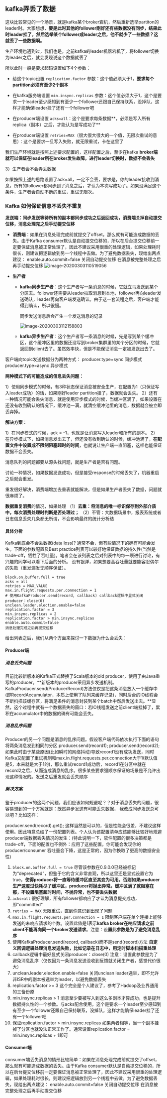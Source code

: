 ## kafka弄丢了数据

 

这块比较常见的一个场景，就是kafka某个broker宕机，然后重新选举partiton的leader时。大家想想，**要是此时其他的follower刚好还有些数据没有同步，结果此时leader挂了，然后选举某个follower成leader之后，他不就少了一些数据？这就丢了一些数据啊。**

生产环境也遇到过，我们也是，之前kafka的leader机器宕机了，将follower切换为leader之后，就会发现说这个数据就丢了

所以此时一般是要求起码设置如下4个参数： 

* 给这个topic设置 `replication.factor` 参数：这个值必须大于1，**要求每个partition必须有至少2个副本**

* 在kafka服务端设置 `min.insync.replicas` 参数：这个值必须大于1，这个是要求一个leader至少感知到有至少一个follower还跟自己保持联系，没掉队，这样才能确保leader挂了还有一个follower吧

* 在producer端设置 `acks=all`：这个是要求每条数据**，必须是写入所有replica（副本）之后，才能认为是写成功了**
* 在producer端设置 `retries=MAX`（很大很大很大的一个值，无限次重试的意思）：这个是要求一旦写入失败，就无限重试，卡在这里了

 

我们生产环境就是按照上述要求配置的，这样配置之后，至少在kafka **broker端就可以保证在leader所在broker发生故障，进行leader切换时，数据不会丢失**

 

3）生产者会不会弄丢数据

如果按照上述的思路设置了ack=all，一定不会丢，要求是，你的leader接收到消息，所有的follower都同步到了消息之后，才认为本次写成功了。如果没满足这个条件，生产者会自动不断的重试，重试无限次。



### Kafka 如何保证信息不丢失不重复

**发送端：同步发送等待所有的副本都同步成功之后返回成功，消费端关掉自动提交位移，消息处理完之后手动提交位移**

* **消费端**：如果在消息处理完成前就提交了offset，那么就有可能造成数据的丢失。由于Kafka consumer默认是自动提交位移的，所以在后台提交位移前一定要保证消息被正常处理了，因此不建议采用很重的处理逻辑，如果处理耗时很长，则建议把逻辑放到另一个线程中去做。为了避免数据丢失，现给出两点建议：
  enable.auto.commit=false  关闭自动提交位移
  在消息被完整处理之后再手动提交位移
  ![image-20200303110519056](E:\研究生学习\Work\技术笔记\Kafka信息丢失.assets\image-20200303110519056.png)

* **生产者**

  * **kafka同步生产者**：这个生产者写一条消息的时候，它就立马发送到某个分区去。follower还需要从leader拉取消息到本地，follower再向leader发送确认，leader再向客户端发送确认。由于这一套流程之后，客户端才能得到确认，所以很慢。

    同步发送消息后会产生一个发送消息的记录

    ![image-20200303112158803](E:\研究生学习\Work\技术笔记\Kafka信息丢失.assets\image-20200303112158803.png)

  * **kafka异步生产者**：这个生产者写一条消息的时候，先是写到某个缓冲区，这个缓冲区里的数据还没写到broker集群里的某个分区的时候，它就返回到client去了。虽然效率快，但是不能保证消息一定被发送出去了。

客户端向topic发送数据分为两种方式：
producer.type=sync 同步模式 
producer.type=async 异步模式 

**两种模式下的可能造成的信息丢失问题：**

1）使用同步模式的时候，有3种状态保证消息被安全生产，在配置为1（只保证写入leader成功）的话，如果刚好leader partition挂了，数据就会丢失。
2）还有一种情况可能会丢失消息，就是使用异步模式的时候，当缓冲区满了，如果设置在还没有收到确认的情况下，缓冲池一满，就清空缓冲池里的消息，数据就会被立即丢弃掉。

**解决方案**：

1）在同步模式的时候，ack = -1，也就是让消息写入leader和所有的副本。
2）在异步模式下，如果消息发出去了，但还没有收到确认的时候，缓冲池满了，**在配置文件中设置成不限制阻塞超时的时间**，也就说让生产端一直阻塞，这样也能保证数据不会丢失。



消息队列的问题都要从源头找问题，就是生产者是否有问题。

讨论一种情况，如果数据发送成功，但是接受response的时候丢失了，机器重启之后就会重发。

重发很好解决，消费端增加去重表就能解决，但是如果生产者丢失了数据，问题就很麻烦了。

**数据重复消费**的情况，如果处理
（1）**去重：将消息的唯一标识保存到外部介质中，每次消费处理时判断是否处理过；**
（2）不管：大数据场景中，报表系统或者日志信息丢失几条都无所谓，不会影响最终的统计分析结





#### 具体分析

Kafka到底会不会丢数据(data loss)? 通常不会，但有些情况下的确有可能会发生。下面的参数配置及Best practice列表可以较好地保证数据的持久性(当然是trade-off，牺牲了吞吐量)。笔者会在该列表之后对列表中的每一项进行讨论，有兴趣的同学可以看下后面的分析。
没有银弹，如果想要高吞吐量就要能容忍偶尔的失败（重发漏发无顺序保证）。

```shell
block.on.buffer.full = true
acks = all
retries = MAX_VALUE
max.in.flight.requests.per.connection = 1
# 使用KafkaProducer.send(record, callback) callback逻辑中显式关闭producer：close(0) 
unclean.leader.election.enable=false
replication.factor = 3 
min.insync.replicas = 2
replication.factor > min.insync.replicas
enable.auto.commit=false
消息处理完成之后再提交位移
```


给出列表之后，我们从两个方面来探讨一下数据为什么会丢失：

#### Producer端

##### 消息丢失问题

目前比较新版本的Kafka正式替换了Scala版本的old producer，使用了由Java重写的producer。**新版本的producer采用异步发送机制。KafkaProducer.send(ProducerRecord)方法仅仅是把这条消息放入一个缓存中(即RecordAccumulator，本质上使用了队列来缓存记录)，同时后台的IO线程会不断扫描该缓存区，将满足条件的消息封装到某个batch中然后发送出去。**显然，这个过程中就有一个数据丢失的窗口：若IO线程发送之前client端挂掉了，累积在accumulator中的数据的确有可能会丢失。

##### 消息乱序问题

Producer的另一个问题是消息的乱序问题。假设客户端代码依次执行下面的语句将两条消息发到相同的分区
producer.send(record1);
producer.send(record2);
如果此时由于某些原因(比如瞬时的网络抖动)导致record1没有成功发送，同时Kafka又配置了重试机制和max.in.flight.requests.per.connection大于1(默认值是5，本来就是大于1的)，那么重试record1成功后，record1在分区中就在record2之后，从而造成消息的乱序。很多某些要求强顺序保证的场景是不允许出现这种情况的。发送之后重发就会丢失顺序

##### 解决方案

鉴于producer的这两个问题，我们应该如何规避呢？？对于消息丢失的问题，很容易想到的一个方案就是：既然异步发送有可能丢失数据， 我改成同步发送总可以吧？比如这样：

producer.send(record).get();
这样当然是可以的，但是性能会很差，不建议这样使用。因此特意总结了一份配置列表。个人认为该配置清单应该能够比较好地规避producer端数据丢失情况的发生：(特此说明一下，软件配置的很多决策都是trade-off，下面的配置也不例外：应用了这些配置，你可能会发现你的producer/consumer 吞吐量会下降，这是正常的，因为你换取了更高的数据安全性)

1. `block.on.buffer.full = true`  尽管该参数在0.9.0.0已经被标记为“deprecated”，但鉴于它的含义非常直观，所以这里还是显式设置它为true，**使得producer将一直等待缓冲区直至其变为可用。否则如果producer生产速度过快耗尽了缓冲区，producer将抛出异常。缓冲区满了就阻塞在那，不设置阻塞超时时间，不抛异常，也不要丢失数据**
2. `acks=all`  很好理解，所有follower都响应了才认为消息提交成功，即"committed"
3. `retries = MAX` 无限重试，直到你意识到出现了问题
4. `max.in.flight.requests.per.connection = 1` 限制客户端在单个连接上能够发送的未响应请求的个数。设置此值是1表示**kafka broker在响应请求之前client不能再向同一个broker发送请求**。注意：设**置此参数是为了避免消息乱序**
5. 使用KafkaProducer.send(record, callback)而不是send(record)方法   **自定义回调逻辑处理消息发送失败，比如记录在日志中，用定时脚本扫描重处理** 
6. callback逻辑中最好显式关闭producer：close(0) 注意：设置此参数是为了避免消息乱序（仅仅因为一条消息发送没收到反馈就关闭生产者，感觉代价很大）
7. unclean.leader.election.enable=false   关闭unclean leader选举，即不允许非ISR中的副本被选举为leader，以避免数据丢失
8. replication.factor >= 3   这个完全是个人建议了，参考了Hadoop及业界通用的三备份原
9. min.insync.replicas > 1 消息至少要被写入到这么多副本才算成功，也是提升数据持久性的一个参数。与acks配合使用，这个是要求一个leader至少感知到有至少一个follower还跟自己保持联系，没掉队，这样才能确保leader挂了还有一个follower吧
10. 保证replication.factor > min.insync.replicas  如果两者相等，当一个副本挂掉了分区也就没法正常工作了。通常设置replication.factor = min.insync.replicas + 1即可

####  Consumer端
consumer端丢失消息的情形比较简单：如果在消息处理完成前就提交了offset，那么就有可能造成数据的丢失。由于Kafka consumer默认是自动提交位移的，所以在后台提交位移前一定要保证消息被正常处理了，因此不建议采用很重的处理逻辑，如果处理耗时很长，则建议把逻辑放到另一个线程中去做。为了避免数据丢失，现给出两点建议：
enable.auto.commit=false  关闭自动提交位移
在消息被完整处理之后再手动提交位移